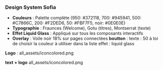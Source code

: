 ### Design System Sofia
- **Couleurs** : Palette complète (950: #372118, 700: #945941, 500: #C7866C, 200: #F2DED6, 50: #FBF7F5, noir: #0E0E0E)
- **Typographie** : Fraunces (Welcome), Gotu (titres), Montserrat (texte)
- **Effet Liquid Glass** : Appliqué sur tous les composants interactifs
- **Overlay** : Voile noir 18% sur pages connectées
 **boutton** : 
 texte : 50
 à toi de choisir la couleur à utiliser dans la liste
 effet : liquid glass

**Logo** : 
all_assets/iconcolored.png

**text + logo**
all_assets/iconcolored.png


